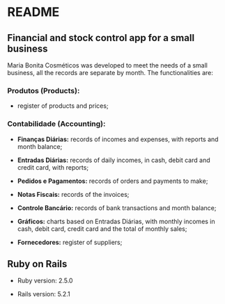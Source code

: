 # README

## Financial and stock control app for a small business

Maria Bonita Cosméticos was developed to meet the needs of a small business, all the records are separate by month. The functionalities are:

### Produtos (Products):

* register of products and prices;

### Contabilidade (Accounting):

* **Finanças Diárias:** records of incomes and expenses, with reports and month balance;

* **Entradas Diárias:** records of daily incomes, in cash, debit card and credit card, with reports;

* **Pedidos e Pagamentos:** records of orders and payments to make;

* **Notas Fiscais:** records of the invoices;

* **Controle Bancário:** records of bank transactions and month balance;

* **Gráficos:** charts based on Entradas Diárias, with monthly incomes in cash, debit card, credit card and the total of monthly sales;

* **Fornecedores:** register of suppliers;

## Ruby on Rails

* Ruby version: 2.5.0

* Rails version: 5.2.1
